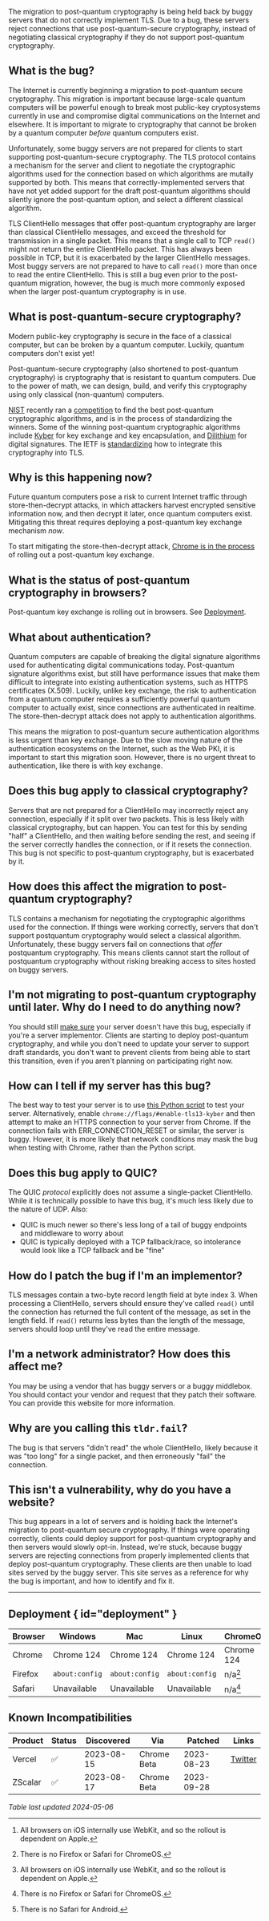 The migration to post-quantum cryptography is being held back by buggy servers
that do not correctly implement TLS. Due to a bug, these servers reject
connections that use post-quantum-secure cryptography, instead of negotiating
classical cryptography if they do not support post-quantum cryptography.

## What is the bug?

The Internet is currently beginning a migration to post-quantum secure
cryptography. This migration is important because large-scale quantum computers
will be powerful enough to break most public-key cryptosystems currently in use
and compromise digital communications on the Internet and elsewhere. It is
important to migrate to cryptography that cannot be broken by a quantum computer
_before_ quantum computers exist.

Unfortunately, some buggy servers are not prepared for clients to start
supporting post-quantum-secure cryptography. The TLS protocol contains a
mechanism for the server and client to negotiate the cryptographic algorithms
used for the connection based on which algorithms are mutally supported by both.
This means that correctly-implemented servers that have not yet added support
for the draft post-quantum algorithms should silently ignore the post-quantum
option, and select a different classical algorithm.

TLS ClientHello messages that offer post-quantum cryptography are larger than
classical ClientHello messages, and exceed the threshold for transmission in a
single packet. This means that a single call to TCP `read()` might not return
the entire ClientHello packet. This has always been possible in TCP, but it is
exacerbated by the larger ClientHello messages. Most buggy servers are not
prepared to have to call `read()` more than once to read the entire ClientHello.
This is still a bug even prior to the post-quantum migration, however, the bug is
much more commonly exposed when the larger post-quantum cryptography is in use.

## What is post-quantum-secure cryptography?

Modern public-key cryptography is secure in the face of a classical computer,
but can be broken by a quantum computer. Luckily, quantum computers don't exist
yet!

Post-quantum-secure cryptography (also shortened to post-quantum cryptography)
is cryptography that is resistant to quantum computers. Due to the power of
math, we can design, build, and verify this cryptography using only classical
(non-quantum) computers.

[NIST][nist] recently ran a [competition][nist-competition] to find the best
post-quantum cryptographic algorithms, and is in the process of standardizing
the winners. Some of the winning post-quantum cryptographic algorithms include
[Kyber][kyber] for key exchange and key encapsulation, and
[Dilithium][dilithium] for digital signatures. The IETF is
[standardizing][draft-kyber] how to integrate this cryptography into TLS.

## Why is this happening now?

Future quantum computers pose a risk to current Internet traffic through
store-then-decrypt attacks, in which attackers harvest encrypted sensitive
information now, and then decrypt it later, once quantum computers exist.
Mitigating this threat requires deploying a post-quantum key exchange mechanism
_now_.

To start mitigating the store-then-decrypt attack, [Chrome is in the
process][chrome-kyber] of rolling out a post-quantum key exchange.

## What is the status of post-quantum cryptography in browsers?

Post-quantum key exchange is rolling out in browsers. See
[Deployment](#deployment).

## What about authentication?

Quantum computers are capable of breaking the digital signature algorithms used
for authenticating digital communications today. Post-quantum signature
algorithms exist, but still have performance issues that make them difficult to
integrate into existing authentication systems, such as HTTPS certificates
(X.509). Luckily, unlike key exchange, the risk to authentication from a quantum
computer requires a sufficiently powerful quantum computer to actually exist,
since connections are authenticated in realtime. The store-then-decrypt attack
does not apply to authentication algorithms.

This means the migration to post-quantum secure authentication algorithms is less
urgent than key exchange. Due to the slow moving nature of the authentication
ecosystems on the Internet, such as the Web PKI, it is important to start this
migration soon.  However, there is no urgent threat to authentication, like
there is with key exchange.

## Does this bug apply to classical cryptography?

Servers that are not prepared for a ClientHello may incorrectly reject any
connection, especially if it split over two packets. This is less likely with
classical cryptography, but can happen. You can test for this by sending "half"
a ClientHello, and then waiting before sending the rest, and seeing if the
server correctly handles the connection, or if it resets the connection. This
bug is not specific to post-quantum cryptography, but is exacerbated by it.

## How does this affect the migration to post-quantum cryptography?

TLS contains a mechanism for negotiating the cryptographic algorithms used for
the connection. If things were working correctly, servers that don't support
postquantum cryptography would select a classical algorithm. Unfortunately,
these buggy servers fail on connections that _offer_ postquantum cryptography.
This means clients cannot start the rollout of postquantum cryptography without
risking breaking access to sites hosted on buggy servers.

## I'm not migrating to post-quantum cryptography until later. Why do I need to do anything now?

You should still [make sure][test-py] your server doesn't have this bug,
especially if you're a server implementor. Clients are starting to deploy
post-quantum cryptography, and while you don't need to update your server to
support draft standards, you don't want to prevent clients from being able to
start this transition, even if you aren't planning on participating right now.

## How can I tell if my server has this bug?

The best way to test your server is to use [this Python script][test-py] to test your server. Alternatively,
enable `chrome://flags/#enable-tls13-kyber` and then attempt to make an HTTPS
connection to your server from Chrome. If the connection fails with
ERR_CONNECTION_RESET or similar, the server is buggy. However, it is more likely
that network conditions may mask the bug when testing with Chrome, rather than
the Python script.

## Does this bug apply to QUIC?

The QUIC _protocol_ explicitly does not assume a single-packet ClientHello.
While it is technically possible to have this bug, it's much less likely due to
the nature of UDP. Also:
* QUIC is much newer so there's less long of a tail of buggy endpoints and
  middleware to worry about
* QUIC is typically deployed with a TCP fallback/race, so intolerance would look
  like a TCP fallback and be "fine"

## How do I patch the bug if I'm an implementor?

TLS messages contain a two-byte record length field at byte index 3. When
processing a ClientHello, servers should ensure they've called `read()` until
the connection has returned the full content of the message, as set in the
length field. If `read()` returns less bytes than the length of the message,
servers should loop until they've read the entire message.

## I'm a network administrator? How does this affect me?

You may be using a vendor that has buggy servers or a buggy middlebox. You
should contact your vendor and request that they patch their software. You can
provide this website for more information.

## Why are you calling this `tldr.fail`?

The bug is that servers "didn't read" the whole ClientHello, likely because it
was "too long" for a single packet, and then erroneously "fail" the connection.

## This isn't a vulnerability, why do you have a website?

This bug appears in a lot of servers and is holding back the Internet's
migration to post-quantum secure cryptography. If things were operating
correctly, clients could deploy support for post-quantum cryptography and then
servers would slowly opt-in. Instead, we're stuck, because buggy servers are
rejecting connections from properly implemented clients that deploy post-quantum
cryptography. These clients are then unable to load sites served by the buggy
server. This site serves as a reference for why the bug is important, and how to
identify and fix it.

---

## Deployment { id="deployment" }

Browser | Windows        | Mac           | Linux         | ChromeOS      | Android              | iOS
------- | -------------- | ------------- | ------------- | ------------- | -------------------- | -----------
Chrome  | Chrome 124     | Chrome 124    | Chrome 124    | Chrome 124    | 10% since Chrome 118 | n/a[^1]
Firefox | `about:config` |`about:config` |`about:config` | n/a[^2]       |`about:config`        | n/a[^1]
Safari  | Unavailable    | Unavailable   | Unavailable   | n/a[^2]       | n/a[^3]              | Unavailable

## Known Incompatibilities

Product | Status | Discovered | Via         | Patched | Links
------- | ------ | ---------- | ----------- | ------- | ------------------
Vercel  | ✅     | 2023-08-15 | Chrome Beta | 2023-08-23 | [Twitter][twitter-vercel]
ZScalar | ✅     | 2023-08-17 | Chrome Beta | 2023-09-28 |

_Table last updated 2024-05-06_

[^1]: All browsers on iOS internally use WebKit, and so the rollout is dependent on Apple.
[^2]: There is no Firefox or Safari for ChromeOS.
[^3]: There is no Safari for Android.


[test-py]: https://github.com/dadrian/tldr.fail/blob/main/tldr_fail_test.py
[chrome-kyber]: https://blog.chromium.org/2023/08/protecting-chrome-traffic-with-hybrid.html
[draft-kyber]: https://datatracker.ietf.org/doc/html/draft-cfrg-schwabe-kyber
[kyber]: https://pq-crystals.org/kyber/
[dilithium]: https://pq-crystals.org/dilithium/index.shtml
[nist-competition]: https://csrc.nist.gov/projects/post-quantum-cryptography
[nist]: https://nist.gov

[twitter-vercel]: https://twitter.com/juliusrickert/status/1691023958999760896
